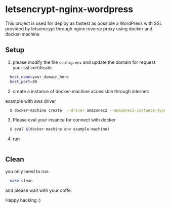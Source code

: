 # letsencrypt-nginx-wordpress
This project is used for deploy as fastest as possible a WordPress with SSL provided by letsencrypt through nginx reverse proxy using docker and docker-machine

## Setup 

1) please modify the file ```config.env``` and update the domain for request your ssl certificate. 
```bash
  host_name=your_domain_here
  host_port=80
```
2) create a instance of docker-machine accesisble through internet:

example with aws driver 

```bash
  $ docker-machine create  --driver amazonec2 --amazonec2-instance-type t2.micro example-machine
```

3) Please eval your insance for connect with docker

```bash 
  $ eval $(docker-machine env example-machine)
 ```

4) run 

```bash make
```

## Clean 

you only need to run:

```bash 
  make clean
```

and please wait with your coffe. 

Happy hacking :) 
